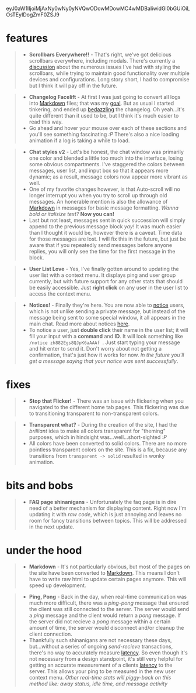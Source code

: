 eyJ0aW1lIjoiMjAxNy0wNy0yNVQwODowMDowMC4wMDBaIiwidGl0bGUiOiLOsTEyIDogZmF0ZSJ9
# features

>- **Scrollbars Everywhere!!** - That's right, we've got delicious scrollbars everywhere, including modals. There's currently a [discussion] about the numerous issues I've had with styling the scrollbars, while trying to maintain good functionality over multiple devices and configurations. Long story short, I had to compromise but I think it will pay off in the future.

>- **Changelog Facelift** - At first I was just going to convert all logs into [Markdown] files; that was my [goal]. But as usual I started tinkering, and ended up [bedazzling] the changelog. Oh yeah...it's quite different than it used to be, but I think it's much easier to read this way.
>- Go ahead and hover your mouse over each of these sections and you'll see something fascinating _:P_ There's also a nice loading animation if a log is taking a while to load.

>- **Chat styles v2** - Let's be honest, the chat window was primarily one color and blended a little too much into the interface, losing some obvious compartments. I've staggered the colors between messages, user list, and input box so that it appears more dynamic; as a result, message colors now appear more vibrant as well.
>- One of my favorite changes however, is that Auto-scroll will no longer interrupt you when you try to scroll up through old messages. An honerable mention is also the allowance of [Markdown] in messages for basic message formatting. _Wanna bold or italisize text?_ **Now you can!**
>- Last but not least, messages sent in quick succession will simply append to the previous message block _yay!_ It was much easier than I thought it would be, however there is a caveat. Time data for those messages are lost. I will fix this in the future, but just be aware that if you repeatedly send messages before anyone replies, you will only see the time for the first message in the block.

>- **User List Love** - Yes, I've finally gotten around to updating the user list with a context menu. It displays ping and user group currently, but with future support for any other stats that should be easily accessible. Just **right click** on any user in the user list to access the context menu.

>- **Notices!** - Finally they're here. You are now able to [notice] users, which is not unlike sending a private message, but instead of the message being sent to some special window, it all appears in the main chat. Read more about notices [here](/#faq/notice).
>- To notice a user, just **double click** their name in the user list; it will fill your input with a **command** and **ID**. It will look something like `/notice zh882Egs8QJpK6aAAAf `. Just start typing your message and hit enter to send it. Don't worry about not getting a confirmation, that's just how it works for now.
_In the future you'll get a message saying that your notice was sent successfully_.

# fixes

>- **Stop that Flicker!** - There was an issue with flickering when you navigated to the different home tab pages. This flickering was due to transitioning transparent to non-transparent colors.

>- **Transparent what?** - During the creation of the site, I had the _brilliant_ idea to make all colors transparent for "theming" purposes, which in hindsight was...well...short-sighted _:P_
>- All colors have been converted to solid colors. There are no more pointless transparent colors on the site. This is a fix, because any transitions from `transparent -> solid` resulted in wonky animation.

# bits and bobs

>- **FAQ page shinanigans** - Unfortunately the faq page is in dire need of a better mechanism for displaying content. Right now I'm updating it with _raw code_, which is just annoying and leaves no room for fancy transitions between topics. This will be addressed in the next update.

# under the hood

>- **Markdown** - It's not particularly obvious, but most of the pages on the site have been converted to [Markdown]. This means I don't have to write raw html to update certain pages anymore. This will speed up development.

>- **Ping, Pong** - Back in the day, when real-time communication was much more difficult, there was a _ping-pong_ message that ensured the client was still connected to the server. The server would send a _ping_ message and the client would return a _pong_ message. If the server did not recieve a _pong_ message within a certain amount of time, the server would disconnect and/or cleanup the client connection.
>- Thankfully such shinanigans are not necessary these days, but...without a series of ongoing _send-recieve_ transactions, there's no way to accurately measure [latency]. So even though it's not necessary from a design standpoint, it's still very helpful for getting an accurate measurement of a clients [latency] to the server. This allows your ping to be measured in the new user context menu.
_Other real-time stats will piggy-back on this method like: away status, idle time, and message activity_


[discussion]:https://github.com/Noumenae/client/issues/46
[goal]:https://github.com/Noumenae/client/issues/39
[markdown]:https://guides.github.com/features/mastering-markdown/
[bedazzling]:https://www.google.com/search?q=what+is+bedazzle
[notice]:/#faq/what-is-a-notice
[latency]:http://whatis.techtarget.com/definition/latency